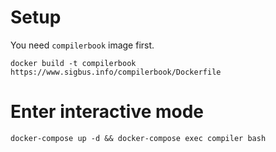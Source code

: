 # Setup
You need `compilerbook` image first.

```shell
docker build -t compilerbook https://www.sigbus.info/compilerbook/Dockerfile
```

# Enter interactive mode
```shell
docker-compose up -d && docker-compose exec compiler bash
```
